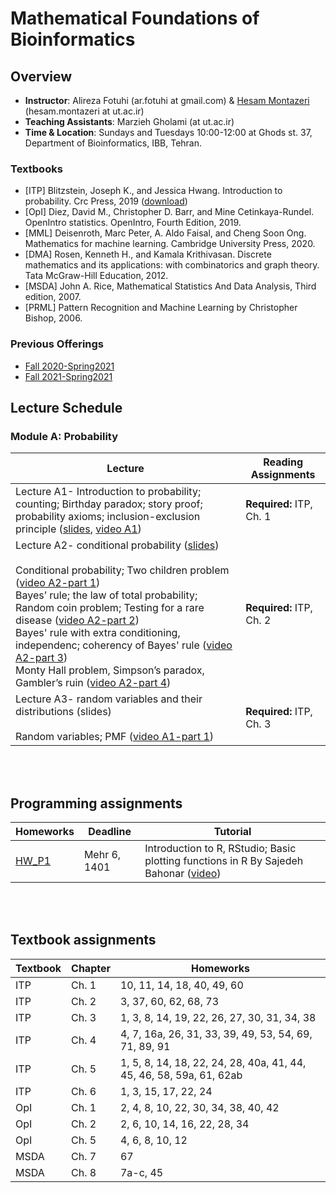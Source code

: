 # Mathematical Foundations of Bioinformatics

## Overview
- **Instructor**:  Alireza Fotuhi (ar.fotuhi at gmail.com) \& [Hesam Montazeri](http://lcbb.ut.ac.ir) (hesam.montazeri at ut.ac.ir)
- **Teaching Assistants**: Marzieh Gholami (at ut.ac.ir) 
- **Time & Location**: Sundays and Tuesdays 10:00-12:00 at Ghods st. 37, Department of Bioinformatics, IBB, Tehran.
### Textbooks
- [ITP] Blitzstein, Joseph K., and Jessica Hwang. Introduction to probability. Crc Press, 2019 ([download](https://drive.google.com/file/d/1VmkAAGOYCTORq1wxSQqy255qLJjTNvBI/view))
- [OpI] Diez, David M., Christopher D. Barr, and Mine Cetinkaya-Rundel. OpenIntro statistics. OpenIntro, Fourth Edition, 2019. 
- [MML] Deisenroth, Marc Peter, A. Aldo Faisal, and Cheng Soon Ong. Mathematics for machine learning. Cambridge University Press, 2020.
- [DMA] Rosen, Kenneth H., and Kamala Krithivasan. Discrete mathematics and its applications: with combinatorics and graph theory. Tata McGraw-Hill Education, 2012.
- [MSDA] John A. Rice, Mathematical Statistics And Data Analysis, Third edition, 2007.
- [PRML] Pattern Recognition and Machine Learning by Christopher Bishop, 2006. 

### Previous Offerings
- [Fall 2020-Spring2021](PreviousOfferings/Fall2020/) 
- [Fall 2021-Spring2021](PreviousOfferings/Fall2021/) 

## Lecture Schedule

### Module A: Probability
Lecture | Reading Assignments | 
 -------------------------- | -------------------------- |
Lecture A1- Introduction to probability; counting; Birthday paradox; story proof; probability axioms; inclusion-exclusion principle ([slides](https://drive.google.com/file/d/1Gyqn1D4yYzmbw3pWqs1o-p0qr6zo5Mca/view?usp=sharing), [video A1](https://youtu.be/zeeFFjZYBWI))   | **Required:** ITP, Ch. 1 |  
Lecture A2- conditional probability ([slides](https://drive.google.com/file/d/1zqGfe9AJLGllP7cwZv0BrNPs-iS1FTH6/view?usp=sharing)) <br> <br> Conditional probability; Two children problem ([video A2-part 1](https://youtu.be/p3AyDcmpVNk)) <br> Bayes’ rule; the law of total probability; Random coin problem; Testing for a rare disease  ([video A2-part 2](https://youtu.be/eLhFuH-460A)) <br> Bayes' rule with extra conditioning, independenc; coherency of Bayes' rule ([video A2-part 3](https://youtu.be/kVhQlVd778E)) <br> Monty Hall problem, Simpson’s paradox, Gambler’s ruin ([video A2-part 4](https://youtu.be/GkBQprJNkBE))   | **Required:** ITP, Ch. 2 |  
Lecture A3- random variables and their distributions (slides) <br> <br> Random variables; PMF ([video A1-part 1](https://youtu.be/yp4IRC9N-7g)) <br>    | **Required:** ITP, Ch. 3 |  

<br> <br> 
## Programming assignments
Homeworks  | Deadline | Tutorial
 ------- | --------------------------------- | ---------------------------------|
[HW_P1](https://drive.google.com/file/d/1LTznKnS0Ct5US_iNUHBz854PiWNE2h1b/view?usp=sharing) | Mehr 6, 1401 | Introduction to R, RStudio; Basic plotting functions in R By Sajedeh Bahonar ([video](https://drive.google.com/file/d/1wwOdsTVAha4UgvJa2F_a3wTTxJVr_HJ_/view?usp=sharing)) |

<br> <br> 
## Textbook assignments
Textbook | Chapter | Homeworks  |
-------- | ---- | -------------------------------------- |
ITP | Ch. 1 | 10, 11, 14, 18, 40, 49, 60 |
ITP | Ch. 2 | 3, 37, 60, 62, 68, 73 |
ITP | Ch. 3 | 1, 3, 8, 14, 19, 22, 26, 27, 30, 31, 34, 38 |
ITP | Ch. 4 | 4, 7, 16a, 26, 31, 33, 39, 49, 53, 54, 69, 71, 89, 91 |
ITP | Ch. 5 | 1, 5, 8, 14, 18, 22, 24, 28, 40a, 41, 44, 45, 46, 58, 59a, 61, 62ab |
ITP | Ch. 6 | 1, 3, 15, 17, 22, 24 |
OpI | Ch. 1 | 2, 4, 8, 10, 22, 30, 34, 38, 40, 42 |
OpI | Ch. 2 | 2, 6, 10, 14, 16, 22, 28, 34 |
OpI | Ch. 5 | 4, 6, 8, 10, 12 |
MSDA | Ch. 7 | 67 |
MSDA | Ch. 8 | 7a-c, 45 |


